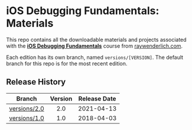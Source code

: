 # iOS Debugging Fundamentals: Materials

This repo contains all the downloadable materials and projects associated with the **[iOS Debugging Fundamentals](https://www.raywenderlich.com/18770184-ios-debugging-fundamentals)** course from [raywenderlich.com](https://www.raywenderlich.com).

Each edition has its own branch, named `versions/[VERSION]`. The default branch for this repo is for the most recent edition.

## Release History

| Branch                                                                                  | Version | Release Date |
| --------------------------------------------------------------------------------------- |:-------:|:------------:|
| [versions/2.0](https://github.com/raywenderlich/video-iosd-materials/tree/versions/2.0) | 2.0     | 2021-04-13   |
| [versions/1.0](https://github.com/raywenderlich/video-iosd-materials/tree/versions/1.0) | 1.0     | 2018-04-03   |
